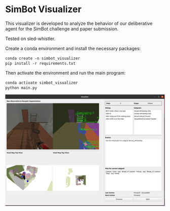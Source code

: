 # SimBot Visualizer

This visualizer is developed to analyze the behavior of our deliberative agent for the SimBot challenge and paper submission.

Tested on sled-whistler.

Create a conda environment and install the necessary packages:
```
conda create -n simbot_visualizer 
pip install -r requirements.txt
```
Then activate the environment and run the main program:
```
conda activate simbot_visualizer
python main.py
```
![Visualizer Demo](demo.png)

